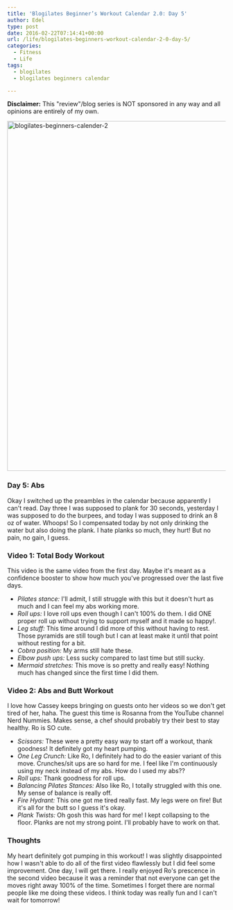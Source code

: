 ```yaml
---
title: 'Blogilates Beginner’s Workout Calendar 2.0: Day 5'
author: Edel
type: post
date: 2016-02-22T07:14:41+00:00
url: /life/blogilates-beginners-workout-calendar-2-0-day-5/
categories:
  - Fitness
  - Life
tags:
  - blogilates
  - blogilates beginners calendar

---
```

**Disclaimer:** This "review"/blog series is NOT sponsored in any way and all opinions are entirely of my own.

<a href="http://scattered.me/wp-content/uploads/2016/02/blogilates-beginners-calender-2.png" rel="attachment wp-att-11076"><img src="http://scattered.me/wp-content/uploads/2016/02/blogilates-beginners-calender-2-1024x806.png" alt="blogilates-beginners-calender-2" width="1024" height="806" class="alignnone size-large wp-image-11076" srcset="http://erzadel.net/blog/wp-content/uploads/2016/02/blogilates-beginners-calender-2-1024x806.png 1024w, http://erzadel.net/blog/wp-content/uploads/2016/02/blogilates-beginners-calender-2-300x236.png 300w, http://erzadel.net/blog/wp-content/uploads/2016/02/blogilates-beginners-calender-2-768x604.png 768w" sizes="(max-width: 1024px) 100vw, 1024px" /></a>

### Day 5: Abs

Okay I switched up the preambles in the calendar because apparently I can't read. Day three I was supposed to plank for 30 seconds, yesterday I was supposed to do the burpees, and today I was supposed to drink an 8 oz of water. Whoops! So I compensated today by not only drinking the water but also doing the plank. I hate planks so much, they hurt! But no pain, no gain, I guess.

### Video 1: Total Body Workout

This video is the same video from the first day. Maybe it's meant as a confidence booster to show how much you've progressed over the last five days.

<div class="flex-video">
</div>

  * _Pilates stance:_ I'll admit, I still struggle with this but it doesn't hurt as much and I can feel my abs working more.
  * _Roll ups:_ I love roll ups even though I can't 100% do them. I did ONE proper roll up without trying to support myself and it made so happy!.
  * _Leg stuff:_ This time around I did more of this without having to rest. Those pyramids are still tough but I can at least make it until that point without resting for a bit.
  * _Cobra position:_ My arms still hate these.
  * _Elbow push ups:_ Less sucky compared to last time but still sucky.
  * _Mermaid stretches:_ This move is so pretty and really easy! Nothing much has changed since the first time I did them.

### Video 2: Abs and Butt Workout

I love how Cassey keeps bringing on guests onto her videos so we don't get tired of her, haha. The guest this time is Rosanna from the YouTube channel Nerd Nummies. Makes sense, a chef should probably try their best to stay healthy. Ro is SO cute.

<div class="flex-video">
</div>

  * _Scissors:_ These were a pretty easy way to start off a workout, thank goodness! It definitely got my heart pumping.
  * _One Leg Crunch:_ Like Ro, I definitely had to do the easier variant of this move. Crunches/sit ups are so hard for me. I feel like I'm continuously using my neck instead of my abs. How do I used my abs??
  * _Roll ups:_ Thank goodness for roll ups.
  * _Balancing Pilates Stances:_ Also like Ro, I totally struggled with this one. My sense of balance is really off.
  * _Fire Hydrant:_ This one got me tired really fast. My legs were on fire! But it's all for the butt so I guess it's okay.
  * _Plank Twists:_ Oh gosh this was hard for me! I kept collapsing to the floor. Planks are not my strong point. I'll probably have to work on that.

### Thoughts

My heart definitely got pumping in this workout! I was slightly disappointed how I wasn't able to do all of the first video flawlessly but I did feel some improvement. One day, I will get there. I really enjoyed Ro's prescence in the second video because it was a reminder that not everyone can get the moves right away 100% of the time. Sometimes I forget there are normal people like me doing these videos. I think today was really fun and I can't wait for tomorrow!


